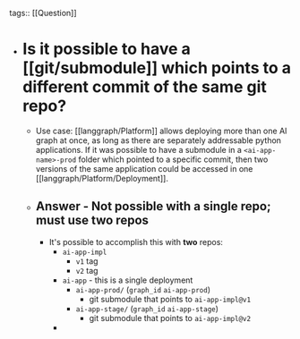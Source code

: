 tags:: [[Question]]

- # Is it possible to have a [[git/submodule]] which points to a different commit of the same git repo?
	- Use case: [[langgraph/Platform]] allows deploying more than one AI graph at once, as long as there are separately addressable python applications. If it was possible to have a submodule in a `<ai-app-name>-prod` folder which pointed to a specific commit, then two versions of the same application could be accessed in one [[langgraph/Platform/Deployment]].
	- ## Answer - Not possible with a single repo; must use two repos
		- It's possible to accomplish this with **two** repos:
			- `ai-app-impl`
				- `v1` tag
				- `v2` tag
			- `ai-app` - this is a single deployment
				- `ai-app-prod/` (`graph_id` `ai-app-prod`)
					- git submodule that points to `ai-app-impl@v1`
				- `ai-app-stage/` (`graph_id` `ai-app-stage`)
					- git submodule that points to `ai-app-impl@v2`
			-